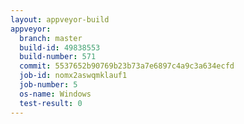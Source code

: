 ```yaml
---
layout: appveyor-build
appveyor:
  branch: master
  build-id: 49838553
  build-number: 571
  commit: 5537652b90769b23b73a7e6897c4a9c3a634ecfd
  job-id: nomx2aswqmklauf1
  job-number: 5
  os-name: Windows
  test-result: 0
---
```

